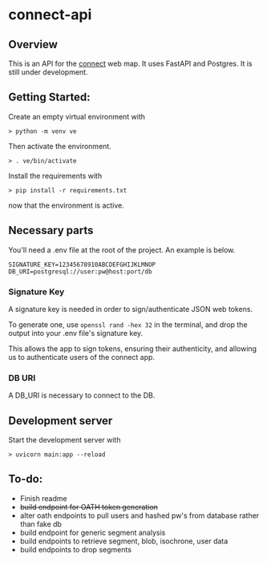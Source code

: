 # connect-api

## Overview
This is an API for the [connect](https://github.com/dvrpc/connect) web map. It uses FastAPI and Postgres. It is still under development.

## Getting Started:
Create an empty virtual environment with 
```shell
> python -m venv ve
```
Then activate the environment. 
```shell
> . ve/bin/activate
```

Install the requirements with 
```shell 
> pip install -r requirements.txt
```
now that the environment is active. 

## Necessary parts
You'll need a .env file at the root of the project. An example is below.
```
SIGNATURE_KEY=12345678910ABCDEFGHIJKLMNOP
DB_URI=postgresql://user:pw@host:port/db
```

### Signature Key

A signature key is needed in order to sign/authenticate JSON web tokens.  

To generate one, use `openssl rand -hex 32` in the terminal, and drop the output into your .env file's signature key. 

This allows the app to sign tokens, ensuring their authenticity, and allowing us to authenticate users of the connect app.

### DB URI

A DB_URI is necessary to connect to the DB. 

## Development server
Start the development server with
```shell
> uvicorn main:app --reload
```

## To-do:
* Finish readme
* ~~build endpoint for OATH token generation~~
* alter oath endpoints to pull users and hashed pw's from database rather than fake db
* build endpoint for generic segment analysis
* build endpoints to retrieve segment, blob, isochrone, user data
* build endpoints to drop segments